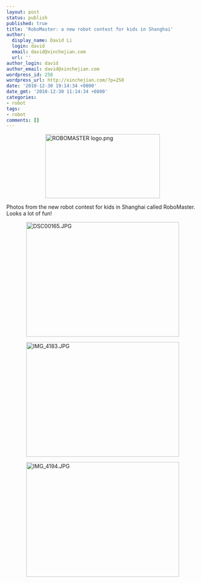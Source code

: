 ```yaml
---
layout: post
status: publish
published: true
title: 'RoboMaster: a new robot contest for kids in Shanghai'
author:
  display_name: David Li
  login: david
  email: david@xinchejian.com
  url: ''
author_login: david
author_email: david@xinchejian.com
wordpress_id: 258
wordpress_url: http://xinchejian.com/?p=258
date: '2010-12-30 19:14:34 +0800'
date_gmt: '2010-12-30 11:14:34 +0800'
categories:
- robot
tags:
- robot
comments: []
---
```

<p><img style="display:block; margin-left:auto; margin-right:auto;" src="http://xinchejian.com/wp-content/uploads/2010/12/ROBOMASTER-logo.png" alt="ROBOMASTER logo.png" title="ROBOMASTER logo.png" border="0" width="300" height="168" /></p>
<p>Photos from the new robot contest for kids in Shanghai called RoboMaster. Looks a lot of fun!</p>
<p><img style="display:block; margin-left:auto; margin-right:auto;" src="http://xinchejian.com/wp-content/uploads/2010/12/DSC00165.jpg" alt="DSC00165.JPG" title="DSC00165.JPG" border="0" width="400" height="300" /></p>
<p><img style="display:block; margin-left:auto; margin-right:auto;" src="http://xinchejian.com/wp-content/uploads/2010/12/IMG_4183.jpg" alt="IMG_4183.JPG" title="IMG_4183.JPG" border="0" width="400" height="300" /></p>
<p><img style="display:block; margin-left:auto; margin-right:auto;" src="http://xinchejian.com/wp-content/uploads/2010/12/IMG_4194.jpg" alt="IMG_4194.JPG" title="IMG_4194.JPG" border="0" width="400" height="300" /></p>
